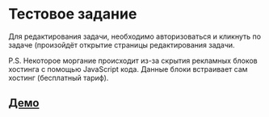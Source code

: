 # Тестовое задание

Для редактирования задачи, необходимо авторизоваться и кликнуть по задаче (произойдёт открытие страницы редактирования задачи.

P.S. Некоторое моргание происходит из-за скрытия рекламных блоков хостинга с помощью JavaScript кода. Данные блоки встраивает сам хостинг (бесплатный тариф).
## [Демо](http://tasktasker.zzz.com.ua/)